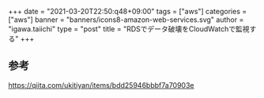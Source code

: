 +++
date = "2021-03-20T22:50:q48+09:00"
tags = ["aws"]
categories = ["aws"]
banner = "banners/icons8-amazon-web-services.svg"
author = "igawa.taiichi"
type = "post"
title = "RDSでデータ破壊をCloudWatchで監視する"
+++

## 参考
https://qiita.com/ukitiyan/items/bdd25946bbbf7a70903e

<!--more-->
